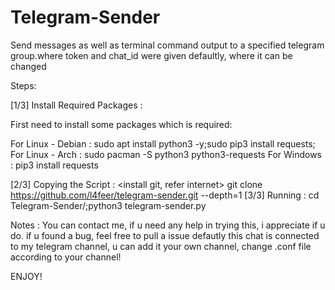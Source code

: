 # Telegram-Sender
Send messages as well as terminal command output to a specified telegram group.where token and chat_id were given defaultly, where it can be changed

Steps:

[1/3] Install Required Packages : 

First need to install some packages which is required:

For Linux - Debian :
	sudo apt install python3 -y;sudo pip3 install requests;
For Linux - Arch : 
	sudo pacman -S python3 python3-requests
For Windows :
	pip3 install requests

[2/3] Copying the Script :    <install git, refer internet>
	git clone https://github.com/l4feer/telegram-sender.git --depth=1
[3/3] Running :
	cd Telegram-Sender/;python3 telegram-sender.py

Notes : 
	You can contact me, if u need any help in trying this, i appreciate if u do.
	if u found a bug, feel free to pull a issue
	defautly this chat is connected to my telegram channel, u can add it your own channel, change .conf file according to your channel!


ENJOY!
